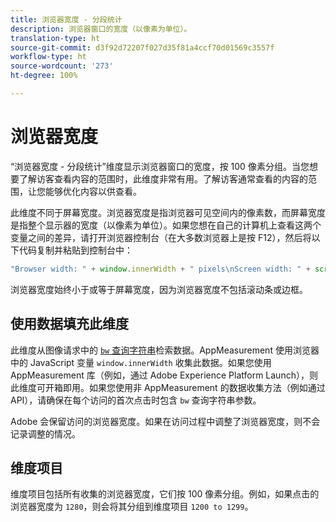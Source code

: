 ```yaml
---
title: 浏览器宽度 - 分段统计
description: 浏览器窗口的宽度（以像素为单位）。
translation-type: ht
source-git-commit: d3f92d72207f027d35f81a4ccf70d01569c3557f
workflow-type: ht
source-wordcount: '273'
ht-degree: 100%

---
```



# 浏览器宽度

“浏览器宽度 - 分段统计”维度显示浏览器窗口的宽度，按 100 像素分组。当您想要了解访客查看内容的范围时，此维度非常有用。了解访客通常查看的内容的范围，让您能够优化内容以供查看。

此维度不同于屏幕宽度。浏览器宽度是指浏览器可见空间内的像素数，而屏幕宽度是指整个显示器的宽度（以像素为单位）。如果您想在自己的计算机上查看这两个变量之间的差异，请打开浏览器控制台（在大多数浏览器上是按 F12），然后将以下代码复制并粘贴到控制台中：

```javascript
"Browser width: " + window.innerWidth + " pixels\nScreen width: " + screen.width + " pixels";
```

浏览器宽度始终小于或等于屏幕宽度，因为浏览器宽度不包括滚动条或边框。

## 使用数据填充此维度

此维度从图像请求中的 [`bw` 查询字符串](/help/implement/validate/query-parameters.md)检索数据。AppMeasurement 使用浏览器中的 JavaScript 变量 `window.innerWidth` 收集此数据。如果您使用 AppMeasurement 库（例如，通过 Adobe Experience Platform Launch），则此维度可开箱即用。如果您使用非 AppMeasurement 的数据收集方法（例如通过 API），请确保在每个访问的首次点击时包含 `bw` 查询字符串参数。

Adobe 会保留访问的浏览器宽度。如果在访问过程中调整了浏览器宽度，则不会记录调整的情况。

## 维度项目

维度项目包括所有收集的浏览器宽度，它们按 100 像素分组。例如，如果点击的浏览器宽度为 `1280`，则会将其分组到维度项目 `1200 to 1299`。
